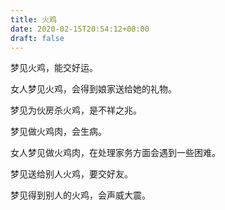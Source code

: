 ```yaml
---
title: 火鸡
date: 2020-02-15T20:54:12+08:00
draft: false
---
```


梦见火鸡，能交好运。

女人梦见火鸡，会得到娘家送给她的礼物。

梦见为伙房杀火鸡，是不祥之兆。

梦见做火鸡肉，会生病。

女人梦见做火鸡肉，在处理家务方面会遇到一些困难。

梦见送给别人火鸡，要交好友。

梦见得到别人的火鸡，会声威大震。